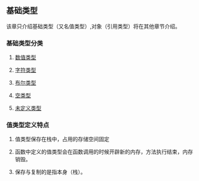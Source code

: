 ## 基础类型

该章只介绍基础类型（又名值类型）,对象（引用类型）将在其他章节介绍。

### 基础类型分类

1. [数值类型](./)

2. [字符类型](./)

3. [布尔类型](./)

4. [空类型](./)

5. [未定义类型](./)

### 值类型定义特点

1. 值类型保存在栈中，占用的存储空间固定

2. 函数中定义的值类型会在函数调用的时候开辟新的内存，方法执行结束，内存销毁。

3. 保存与复制的是指本身（栈）。


